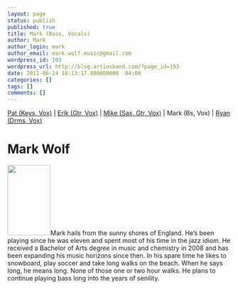 ```yaml
---
layout: page
status: publish
published: true
title: Mark (Bass, Vocals)
author: Mark
author_login: mark
author_email: mark.wolf.music@gmail.com
wordpress_id: 193
wordpress_url: http://blog.artiosband.com/?page_id=193
date: 2011-06-24 18:13:17.000000000 -04:00
categories: []
tags: []
comments: []
---
```

<a title="Patrick (Keys, Vocals )" href="http://artiosband.com/?page_id=155">Pat (Keys, Vox)</a> | <a title="Erik (Guitar, Vocals)" href="http://artiosband.com/?page_id=169">Erik (Gtr, Vox)</a> | <a title="Mike (Guitar, Sax, Vocals)" href="http://artiosband.com/?page_id=189">Mike (Sax, Gtr, Vox)</a> | Mark (Bs, Vox) | <a title="Ryan (Drums, Vocals)" href="http://artiosband.com/?page_id=198">Ryan (Drms, Vox)</a>
<h1>Mark Wolf</h1>
<strong></strong><img class="alignleft size-full wp-image-305" title="mark-scaled" src="http://artiosband.com/wp-content/uploads/2011/06/mark-scaled.jpg" alt="" width="97" height="159" />Mark hails from the sunny shores of England. He’s been playing since he was eleven and spent most of his time in the jazz idiom. He received a Bachelor of Arts degree in music and chemistry in 2008 and has been expanding his music horizons since then. In his spare time he likes to snowboard, play soccer and take long walks on the beach. When he says long, he means long. None of those one or two hour walks. He plans to continue playing bass long into the years of senility.
